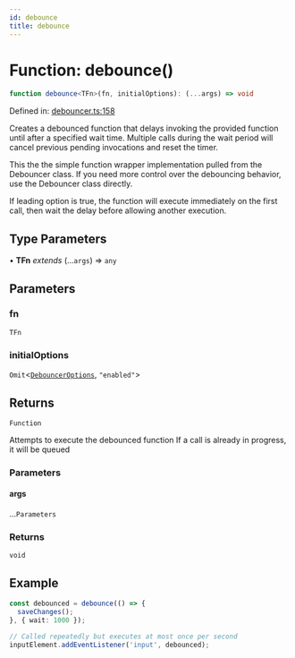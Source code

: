 ```yaml
---
id: debounce
title: debounce
---
```


<!-- DO NOT EDIT: this page is autogenerated from the type comments -->

# Function: debounce()

```ts
function debounce<TFn>(fn, initialOptions): (...args) => void
```

Defined in: [debouncer.ts:158](https://github.com/TanStack/bouncer/blob/main/packages/pacer/src/debouncer.ts#L158)

Creates a debounced function that delays invoking the provided function until after a specified wait time.
Multiple calls during the wait period will cancel previous pending invocations and reset the timer.

This the the simple function wrapper implementation pulled from the Debouncer class. If you need
more control over the debouncing behavior, use the Debouncer class directly.

If leading option is true, the function will execute immediately on the first call, then wait the delay
before allowing another execution.

## Type Parameters

• **TFn** *extends* (...`args`) => `any`

## Parameters

### fn

`TFn`

### initialOptions

`Omit`\<[`DebouncerOptions`](../interfaces/debounceroptions.md), `"enabled"`\>

## Returns

`Function`

Attempts to execute the debounced function
If a call is already in progress, it will be queued

### Parameters

#### args

...`Parameters`

### Returns

`void`

## Example

```ts
const debounced = debounce(() => {
  saveChanges();
}, { wait: 1000 });

// Called repeatedly but executes at most once per second
inputElement.addEventListener('input', debounced);
```
